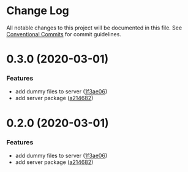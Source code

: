 # Change Log

All notable changes to this project will be documented in this file.
See [Conventional Commits](https://conventionalcommits.org) for commit guidelines.

# 0.3.0 (2020-03-01)


### Features

* add dummy files to server ([1f3ae06](https://github.com/belyas/ecommerce-app/commit/1f3ae06f8a82edf67f4c1cfbbc92a01ab48a473e))
* add server package ([a214682](https://github.com/belyas/ecommerce-app/commit/a214682b8e7edf64d75d3ac5b5730391d30c1fe4))





# 0.2.0 (2020-03-01)


### Features

* add dummy files to server ([1f3ae06](https://github.com/belyas/ecommerce-app/commit/1f3ae06f8a82edf67f4c1cfbbc92a01ab48a473e))
* add server package ([a214682](https://github.com/belyas/ecommerce-app/commit/a214682b8e7edf64d75d3ac5b5730391d30c1fe4))
